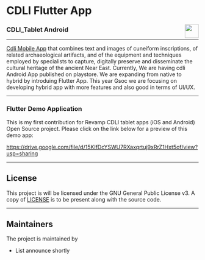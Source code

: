 # CDLI Flutter App

<a href='https://play.google.com/store/apps/details?id=com.cdlisolutions.cdli.cdlitablet' target='_blank' align="right"><img align="right" height='36' src='https://s20.postimg.org/muzx3w4jh/google_play_badge.png' /></a>
### CDLI_Tablet Android

---

[Cdli Mobile App](https://cdli.ucla.edu/?q=cdli-tablet) that combines text and images of cuneiform inscriptions, of related archaeological artifacts, and of the equipment and techniques employed by specialists to capture, digitally preserve and disseminate the cultural heritage of the ancient Near East.
Currently, We are having cdli Android App published on playstore. We are expanding from native to hybrid by introduing Flutter App. This year Gsoc we are focusing on developing hybrid app with more features and also good in terms of UI/UX.

---

### Flutter Demo Application
This is my first contribution for Revamp CDLI tablet apps (iOS and Android) Open Source project. Please click on the link below for a preview of this demo app:

https://drive.google.com/file/d/15KIfDcYSWU7RXaxqrtuj9xRrZ1Hxt5of/view?usp=sharing

---

## License

This project is will be licensed under the GNU General Public License v3. A copy of [LICENSE]() is to be present along with the source code.

---

## Maintainers
The project is maintained by
 - List announce shortly
